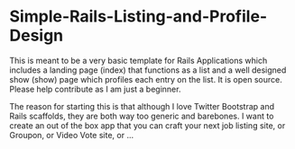 Simple-Rails-Listing-and-Profile-Design
=======================================

This is meant to be a very basic template for Rails Applications which includes a landing page (index) that functions as a list and a well designed show (show) page which profiles each entry on the list. It is open source. Please help contribute as I am just a beginner. 

The reason for starting this is that although I love Twitter Bootstrap and Rails scaffolds, they are both way too generic and barebones. I want to create an out of the box app that you can craft your next job listing site, or Groupon, or Video Vote site, or ...
